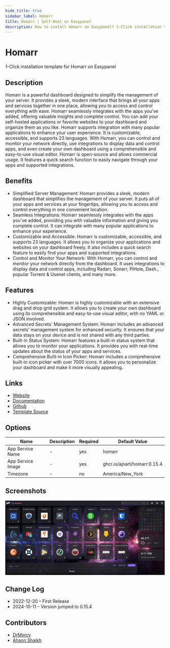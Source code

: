 ```yaml
---
hide_title: true
sidebar_label: Homarr
title: Homarr | Self-Host on Easypanel
description: How to install Homarr on Easypanel? 1-Click installation template for Homarr on Easypanel
---
```


<!-- generated -->

# Homarr

1-Click installation template for Homarr on Easypanel

## Description

Homarr is a powerful dashboard designed to simplify the management of your server. It provides a sleek, modern interface that brings all your apps and services together in one place, allowing you to access and control everything with ease. Homarr seamlessly integrates with the apps you&#39;ve added, offering valuable insights and complete control. You can add your self-hosted applications or favorite websites to your dashboard and organize them as you like. Homarr supports integration with many popular applications to enhance your user experience. It is customizable, accessible, and supports 23 languages. With Homarr, you can control and monitor your network directly, use integrations to display data and control apps, and even create your own dashboard using a comprehensible and easy-to-use visual editor. Homarr is open-source and allows commercial usage. It features a quick search function to easily navigate through your apps and supported integrations.

## Benefits

- Simplified Server Management: Homarr provides a sleek, modern dashboard that simplifies the management of your server. It puts all of your apps and services at your fingertips, allowing you to access and control everything in one convenient location.
- Seamless Integrations: Homarr seamlessly integrates with the apps you've added, providing you with valuable information and giving you complete control. It can integrate with many popular applications to enhance your experience.
- Customizable and Accessible: Homarr is customizable, accessible, and supports 23 languages. It allows you to organize your applications and websites on your dashboard freely. It also includes a quick search feature to easily find your apps and supported integrations.
- Control and Monitor Your Network: With Homarr, you can control and monitor your network directly from the dashboard. It uses integrations to display data and control apps, including Radarr, Sonarr, PiHole, Dash., popular Torrent & Usenet clients, and many more.

## Features

- Highly Customizable: Homarr is highly customizable with an extensive drag and drop grid system. It allows you to create your own dashboard using its comprehensible and easy-to-use visual editor, with no YAML or JSON involved.
- Advanced Secrets' Management System: Homarr includes an advanced secrets' management system for enhanced security. It ensures that your data stays on your device and is not shared with any third parties.
- Built-in Status System: Homarr features a built-in status system that allows you to monitor your applications. It provides you with real-time updates about the status of your apps and services.
- Comprehensive Built-in Icon Picker: Homarr includes a comprehensive built-in icon picker with over 7000 icons. It allows you to personalize your dashboard and make it more visually appealing.

## Links

- [Website](https://homarr.dev/)
- [Documentation](https://homarr.dev/docs)
- [Github](https://github.com/ajnart/homarr)
- [Template Source](https://github.com/easypanel-io/templates/tree/main/templates/homarr)

## Options

Name | Description | Required | Default Value
-|-|-|-
App Service Name | - | yes | homarr
App Service Image | - | yes | ghcr.io/ajnart/homarr:0.15.4
Timezone | - | no | America/New_York

## Screenshots

![Homarr Screenshot](./assets/screenshot.png)

## Change Log

- 2022-12-20 – First Release
- 2024-10-11 – Version jumped to 0.15.4

## Contributors

- [DrMxrcy](https://github.com/DrMxrcy)
- [Ahson Shaikh](https://github.com/Ahson-Shaikh)
